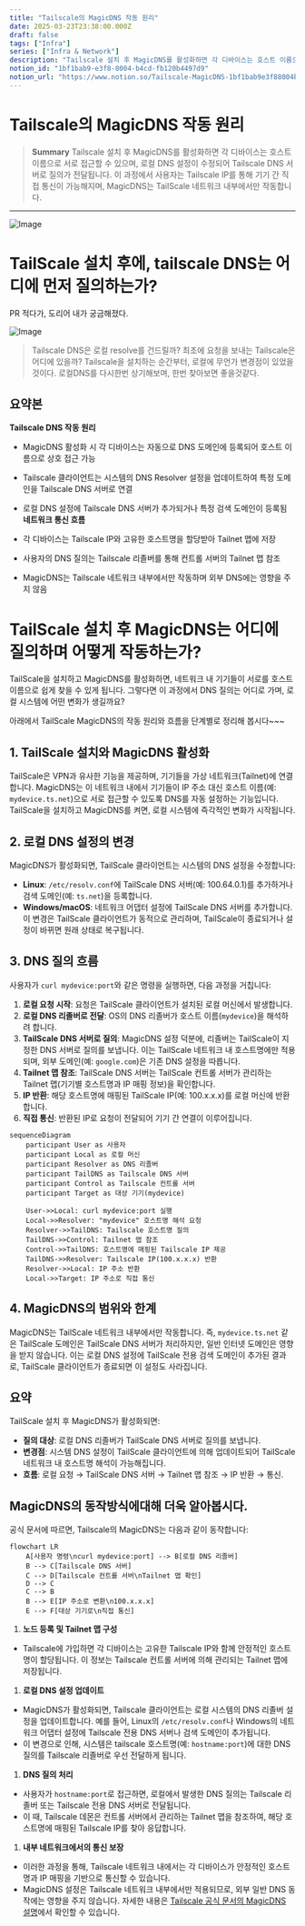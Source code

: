 ```yaml
---
title: "Tailscale의 MagicDNS 작동 원리"
date: 2025-03-23T23:38:00.000Z
draft: false
tags: ["Infra"]
series: ["Infra & Network"]
description: "Tailscale 설치 후 MagicDNS를 활성화하면 각 디바이스는 호스트 이름으로 서로 접근할 수 있으며, 로컬 DNS 설정이 수정되어 Tailscale DNS 서버로 질의가 전달됩니다. 이 과정에서 사용자는 Tailscale IP를 통해 기기 간 직접 통신이 가능해지며, MagicDNS는 TailScale 네트워크 내부에서만 작동합니다."
notion_id: "1bf1bab9-e3f8-8004-b4cd-fb120b4497d9"
notion_url: "https://www.notion.so/Tailscale-MagicDNS-1bf1bab9e3f88004b4cdfb120b4497d9"
---
```


# Tailscale의 MagicDNS 작동 원리

> **Summary**
> Tailscale 설치 후 MagicDNS를 활성화하면 각 디바이스는 호스트 이름으로 서로 접근할 수 있으며, 로컬 DNS 설정이 수정되어 Tailscale DNS 서버로 질의가 전달됩니다. 이 과정에서 사용자는 Tailscale IP를 통해 기기 간 직접 통신이 가능해지며, MagicDNS는 TailScale 네트워크 내부에서만 작동합니다.

---

![Image](image_9dfe9b3a7ec1.png)

# TailScale 설치 후에, tailscale DNS는 어디에 먼저 질의하는가?

PR 적다가, 도리어 내가 궁금해졌다.

![Image](image_48b6354a221e.png)

> Tailscale DNS은 로컬 resolve를 건드릴까? 최초에 요청을 보내는 Tailscale은 어디에 있을까? Tailscale을 설치하는 순간부터, 로컬에 무언가 변경점이 있었을것이다. 로컬DNS를 다시한번 상기해보며, 한번 찾아보면 좋을것같다.

## 요약본

**Tailscale DNS 작동 원리**

- MagicDNS 활성화 시 각 디바이스는 자동으로 DNS 도메인에 등록되어 호스트 이름으로 상호 접근 가능
- Tailscale 클라이언트는 시스템의 DNS Resolver 설정을 업데이트하여 특정 도메인을 Tailscale DNS 서버로 연결
- 로컬 DNS 설정에 Tailscale DNS 서버가 추가되거나 특정 검색 도메인이 등록됨
**네트워크 통신 흐름**

- 각 디바이스는 Tailscale IP와 고유한 호스트명을 할당받아 Tailnet 맵에 저장
- 사용자의 DNS 질의는 Tailscale 리졸버를 통해 컨트롤 서버의 Tailnet 맵 참조
- MagicDNS는 Tailscale 네트워크 내부에서만 작동하며 외부 DNS에는 영향을 주지 않음
# TailScale 설치 후 MagicDNS는 어디에 질의하며 어떻게 작동하는가?

TailScale을 설치하고 MagicDNS를 활성화하면, 네트워크 내 기기들이 서로를 호스트 이름으로 쉽게 찾을 수 있게 됩니다. 그렇다면 이 과정에서 DNS 질의는 어디로 가며, 로컬 시스템에 어떤 변화가 생길까요? 

아래에서 TailScale MagicDNS의 작동 원리와 흐름을 단계별로 정리해 봅시다~~~

## 1. TailScale 설치와 MagicDNS 활성화

TailScale은 VPN과 유사한 기능을 제공하며, 기기들을 가상 네트워크(Tailnet)에 연결합니다. MagicDNS는 이 네트워크 내에서 기기들이 IP 주소 대신 호스트 이름(예: `mydevice.ts.net`)으로 서로 접근할 수 있도록 DNS를 자동 설정하는 기능입니다. TailScale을 설치하고 MagicDNS를 켜면, 로컬 시스템에 즉각적인 변화가 시작됩니다.

## 2. 로컬 DNS 설정의 변경

MagicDNS가 활성화되면, TailScale 클라이언트는 시스템의 DNS 설정을 수정합니다:

- **Linux**: `/etc/resolv.conf`에 TailScale DNS 서버(예: 100.64.0.1)를 추가하거나 검색 도메인(예: `ts.net`)을 등록합니다.
- **Windows/macOS**: 네트워크 어댑터 설정에 TailScale DNS 서버를 추가합니다.
이 변경은 TailScale 클라이언트가 동적으로 관리하며, TailScale이 종료되거나 설정이 바뀌면 원래 상태로 복구됩니다.
## 3. DNS 질의 흐름

사용자가 `curl mydevice:port`와 같은 명령을 실행하면, 다음 과정을 거칩니다:

1. **로컬 요청 시작**: 요청은 TailScale 클라이언트가 설치된 로컬 머신에서 발생합니다.
1. **로컬 DNS 리졸버로 전달**: OS의 DNS 리졸버가 호스트 이름(`mydevice`)을 해석하려 합니다.
1. **TailScale DNS 서버로 질의**: MagicDNS 설정 덕분에, 리졸버는 TailScale이 지정한 DNS 서버로 질의를 보냅니다. 이는 TailScale 네트워크 내 호스트명에만 적용되며, 외부 도메인(예: `google.com`)은 기존 DNS 설정을 따릅니다.
1. **Tailnet 맵 참조**: TailScale DNS 서버는 TailScale 컨트롤 서버가 관리하는 Tailnet 맵(기기별 호스트명과 IP 매핑 정보)을 확인합니다.
1. **IP 반환**: 해당 호스트명에 매핑된 TailScale IP(예: 100.x.x.x)를 로컬 머신에 반환합니다.
1. **직접 통신**: 반환된 IP로 요청이 전달되어 기기 간 연결이 이루어집니다.
```mermaid
sequenceDiagram
    participant User as 사용자
    participant Local as 로컬 머신
    participant Resolver as DNS 리졸버
    participant TailDNS as Tailscale DNS 서버
    participant Control as Tailscale 컨트롤 서버
    participant Target as 대상 기기(mydevice)
    
    User->>Local: curl mydevice:port 실행
    Local->>Resolver: "mydevice" 호스트명 해석 요청
    Resolver->>TailDNS: Tailscale 호스트명 질의
    TailDNS->>Control: Tailnet 맵 참조
    Control->>TailDNS: 호스트명에 매핑된 Tailscale IP 제공
    TailDNS->>Resolver: Tailscale IP(100.x.x.x) 반환
    Resolver->>Local: IP 주소 반환
    Local->>Target: IP 주소로 직접 통신
```

## 4. MagicDNS의 범위와 한계

MagicDNS는 TailScale 네트워크 내부에서만 작동합니다. 즉, `mydevice.ts.net` 같은 TailScale 도메인은 TailScale DNS 서버가 처리하지만, 일반 인터넷 도메인은 영향을 받지 않습니다. 이는 로컬 DNS 설정에 TailScale 전용 검색 도메인이 추가된 결과로, TailScale 클라이언트가 종료되면 이 설정도 사라집니다.

## 요약

TailScale 설치 후 MagicDNS가 활성화되면:

- **질의 대상**: 로컬 DNS 리졸버가 TailScale DNS 서버로 질의를 보냅니다.
- **변경점**: 시스템 DNS 설정이 TailScale 클라이언트에 의해 업데이트되어 TailScale 네트워크 내 호스트명 해석이 가능해집니다.
- **흐름**: 로컬 요청 → TailScale DNS 서버 → Tailnet 맵 참조 → IP 반환 → 통신.
## MagicDNS의 동작방식에대해 더욱 알아봅시다.

공식 문서에 따르면, Tailscale의 MagicDNS는 다음과 같이 동작합니다:

```mermaid
flowchart LR
    A[사용자 명령\ncurl mydevice:port] --> B[로컬 DNS 리졸버]
    B --> C[Tailscale DNS 서버]
    C --> D[Tailscale 컨트롤 서버\nTailnet 맵 확인]
    D --> C
    C --> B
    B --> E[IP 주소로 변환\n100.x.x.x]
    E --> F[대상 기기로\n직접 통신]
```

1. **노드 등록 및 Tailnet 맵 구성**
  - Tailscale에 가입하면 각 디바이스는 고유한 Tailscale IP와 함께 안정적인 호스트명이 할당됩니다. 이 정보는 Tailscale 컨트롤 서버에 의해 관리되는 Tailnet 맵에 저장됩니다.
1. **로컬 DNS 설정 업데이트**
  - MagicDNS가 활성화되면, Tailscale 클라이언트는 로컬 시스템의 DNS 리졸버 설정을 업데이트합니다. 예를 들어, Linux의 `/etc/resolv.conf`나 Windows의 네트워크 어댑터 설정에 Tailscale 전용 DNS 서버나 검색 도메인이 추가됩니다.
  - 이 변경으로 인해, 시스템은 tailscale 호스트명(예: `hostname:port`)에 대한 DNS 질의를 Tailscale 리졸버로 우선 전달하게 됩니다.
1. **DNS 질의 처리**
  - 사용자가 `hostname:port`로 접근하면, 로컬에서 발생한 DNS 질의는 Tailscale 리졸버 또는 Tailscale 전용 DNS 서버로 전달됩니다.
  - 이 때, Tailscale 데몬은 컨트롤 서버에서 관리하는 Tailnet 맵을 참조하여, 해당 호스트명에 매핑된 Tailscale IP를 찾아 응답합니다.
1. **내부 네트워크에서의 통신 보장**
  - 이러한 과정을 통해, Tailscale 네트워크 내에서는 각 디바이스가 안정적인 호스트명과 IP 매핑을 기반으로 통신할 수 있습니다.
  - MagicDNS 설정은 Tailscale 네트워크 내부에서만 적용되므로, 외부 일반 DNS 동작에는 영향을 주지 않습니다.
자세한 내용은 [Tailscale 공식 문서의 MagicDNS 설명](https://tailscale.com/kb/1019/magicdns/)에서 확인할 수 있습니다.


